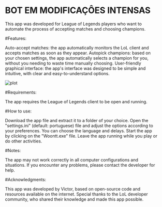# BOT EM MODIFICAÇÔES INTENSAS

This app was developed for League of Legends players who want to automate the process of accepting matches and choosing champions.

#Features:

Auto-accept matches: the app automatically monitors the LoL client and accepts matches as soon as they appear.
Autopick champions: based on your chosen settings, the app automatically selects a champion for you, without you needing to waste time manually choosing.
User-friendly graphical interface: the app's interface was designed to be simple and intuitive, with clear and easy-to-understand options.

![plot](C:\Users\vitin\OneDrive\Documents\GitHub\interfaceGrafica\gui.png)

#Requirements:

The app requires the League of Legends client to be open and running.

#How to use:

Download the app file and extract it to a folder of your choice.
Open the "settings.ini" (default: portuguese) file and adjust the options according to your preferences. You can choose the language and delays.
Start the app by clicking on the "Woontt.exe" file.
Leave the app running while you play or do other activities.

#Notes:

The app may not work correctly in all computer configurations and situations. If you encounter any problems, please contact the developer for help.

#Acknowledgments:

This app was developed by Victor, based on open-source code and resources available on the internet. Special thanks to the LoL developer community, who shared their knowledge and made this app possible.